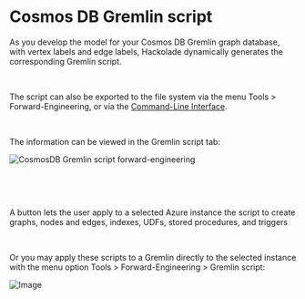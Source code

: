 # Cosmos DB Gremlin script

As you develop the model for your Cosmos DB Gremlin graph database, with vertex labels and edge labels, Hackolade dynamically generates the corresponding Gremlin script.

&nbsp;

The script can also be exported to the file system via the menu Tools \> Forward-Engineering, or via the [Command-Line Interface](<CommandLineInterface.md>).

&nbsp;

The information can be viewed in the Gremlin script tab:

![CosmosDB Gremlin script forward-engineering](<lib/CosmosDB Gremlin script forward-engineering.png>)

&nbsp;

&nbsp;

A button lets the user apply to a selected Azure instance the script to create graphs, nodes and edges, indexes, UDFs, stored procedures, and triggers

&nbsp;

Or you may apply these scripts to a Gremlin directly to the selected instance with the menu option Tools \> Forward-Engineering \> Gremlin script:

![Image](<lib/Cosmos DB Gremlin forward-engineering menu.png>)

&nbsp;

&nbsp;

